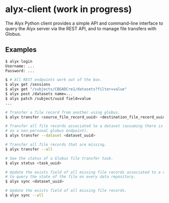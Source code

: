 # alyx-client (work in progress)

The Alyx Python client provides a simple API and command-line interface to query the Alyx server via the REST API, and to manage file transfers with Globus.

## Examples

```bash
$ alyx login
Username: ...
Password: ...

$ # All REST endpoints work out of the box.
$ alyx get /sessions
$ alyx get "/subjects/CBGADCre1/datasets?filter=value"
$ alyx post /datasets name=...
$ alyx patch /subject/uuid field=value
...

# Transfer a file record from another using globus.
$ alyx transfer <source_file_record_uuid> <destination_file_record_uuid>

# Transfer all file records associated to a dataset (assuming there is at least one file record
# on a non-personal globus endpoint).
$ alyx transfer --dataset <dataset_uuid>

# Transfer all file records that are missing.
$ alyx transfer --all

# See the status of a Globus file transfer task.
$ alyx status <task_uuid>

# Update the exists field of all missing file records associated to a dataset, by using globus
# to query the state of the file on every data repository.
$ alyx sync <dataset_uuid>

# Update the exists field of all missing file records.
$ alyx sync --all
```
